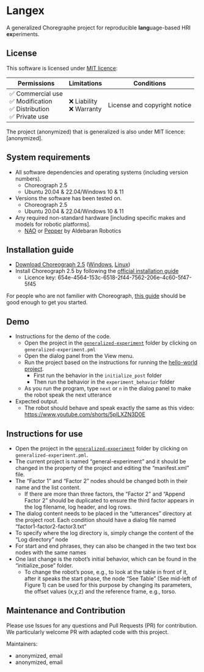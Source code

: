 # Langex

A generalized Choregraphe project for reproducible **lang**uage-based HRI **ex**periments.

## License

This software is licensed under [MIT licence](LICENSE):

| Permissions                                                               | Limitations                 | Conditions                   |
|---------------------------------------------------------------------------|-----------------------------|------------------------------|
|  ✅ Commercial use<br> ✅ Modification<br> ✅ Distribution<br> ✅ Private use |  ❌ Liability<br> ❌ Warranty | License and copyright notice |

The project (anonymized) that is generalized is also under MIT licence: [anonymized].

## System requirements
 - All software dependencies and operating systems (including version numbers).
    - Choreograph 2.5
    - Ubuntu 20.04 & 22.04/Windows 10 & 11
 - Versions the software has been tested on.
    - Choreograph 2.5
    - Ubuntu 20.04 & 22.04/Windows 10 & 11
 - Any required non-standard hardware [including specific makes and models for robotic platforms].
    - [NAO](https://www.aldebaran.com/en/nao) or [Pepper](https://www.aldebaran.com/en/pepper) by Aldebaran Robotics

## Installation guide
 - [Download Choreograph 2.5](https://www.aldebaran.com/en/support/pepper-naoqi-2-9/downloads-softwares) ([Windows](https://community-static.aldebaran.com/resources/2.5.10/Choregraphe/choregraphe-suite-2.5.10.7-win32-setup.exe), [Linux](https://community-static.aldebaran.com/resources/2.5.10/Choregraphe/choregraphe-suite-2.5.10.7-linux64-setup.run))
 - Install Choreograph 2.5 by following the [official installation guide](http://doc.aldebaran.com/2-5/software/choregraphe/installing.html)
   - Licence key: 654e-4564-153c-6518-2f44-7562-206e-4c60-5f47-5f45

For people who are not familier with Choreograph, [this guide](http://doc.aldebaran.com/2-5/getting_started/creating_applications/index.html) should be good enough to get you started.

## Demo
 - Instructions for the demo of the code.
   - Open the project in the [`generalized-experiment`](generalized-experiment) folder by clicking on `generalized-experiment.pml`
   - Open the dialog panel from the View menu.
   - Run the project based on the instructions for running the [hello-world project](http://doc.aldebaran.com/2-5/getting_started/helloworld_choregraphe.html).
     - First run the behavior in the `initialize_post` folder
     - Then run the behavior in the `experiment_behavior` folder
   - As you run the program, type `next` or `n` in the dialog panel to make the robot speak the next utterance
 - Expected output.
   - The robot should behave and speak exactly the same as this video: https://www.youtube.com/shorts/5plLXZN3D0E

## Instructions for use
 - Open the project in the [`generalized-experiment`](generalized-experiment) folder by clicking on `generalized-experiment.pml`.
 - The current project is named “general-experiment” and it should be changed in the property of the project and editing the “manifest.xml” file.
 - The “Factor 1” and “Factor 2” nodes should be changed both in their name and the list content.
   - If there are more than three factors, the “Factor 2” and “Append Factor 2” should be duplicated to ensure the third factor appears in the log filename, log header, and log rows.
 - The dialog content needs to be placed in the “utterances” directory at the project root. Each condition should have a dialog file named “factor1-factor2-factor3.txt”
 - To specify where the log directory is, simply change the content of the “Log directory” node
 - For start and end phrases, they can also be changed in the two text box nodes with the same names
 - One last change is the robot’s initial behavior, which can be found in the “initialize_pose” folder.
   - To change the robot’s pose, e.g., to look at the table in front of it, after it speaks the start phase, the node “See Table” (See mid-left of Figure 1) can be used for this purpose by changing its parameters, the offset values (x,y,z) and the reference frame, e.g., torso.

## Maintenance and Contribution

Please use Issues for any questions and Pull Requests (PR) for contribution. We particularly welcome PR with adapted code with this project.

Maintainers:
 - anonymized, email
 - anonymized, email
